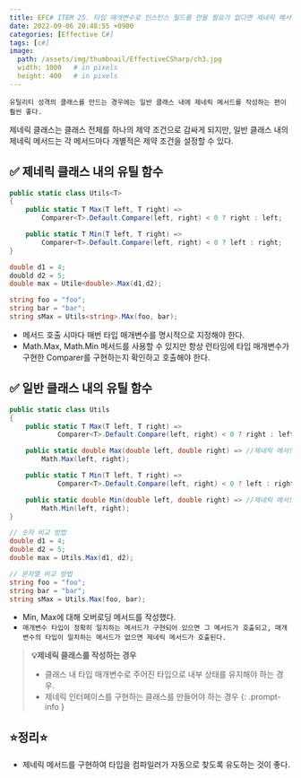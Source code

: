 ```yaml
---
title: EFC# ITEM 25. 타입 매개변수로 인스턴스 필드를 만들 필요가 없다면 제네릭 메서드를 정의하라.
date: 2022-09-06 20:48:55 +0900
categories: [Effective C#]
tags: [c#]
image:
  path: /assets/img/thumbnail/EffectiveCSharp/ch3.jpg
  width: 1000   # in pixels
  height: 400   # in pixels
---
```


`유틸리티 성격의 클래스를 만드는 경우에는 일반 클래스 내에 제네릭 메서드를 작성하는 편이 훨씬 좋다.`

제네릭 클래스는 클래스 전체를 하나의 제약 조건으로 감싸게 되지만, 일반 클래스 내의 제네릭 메서드는 각 메서드마다 개별적은 제약 조건을 설정할 수 있다.

## ✅ 제네릭 클래스 내의 유틸 함수
```csharp
public static class Utils<T>
{
    public static T Max(T left, T right) =>
        Comparer<T>.Default.Compare(left, right) < 0 ? right : left;

    public static T Min(T left, T right) =>
        Comparer<T>.Default.Compare(left, right) < 0 ? left : right;
}

double d1 = 4;
doubld d2 = 5;
double max = Utile<double>.Max(d1,d2);

string foo = "foo";
string bar = "bar";
string sMax = Utils<string>.MAx(foo, bar);
```
- 메서드 호출 시마다 매번 타입 매개변수를 명시적으로 지정해야 한다.
- Math.Max, Math.Min 메서드를 사용할 수 있지만 항상 런타임에 타입 매개변수가 구현한 Comparer를 구현하는지 확인하고 호출해야 한다.

## ✅ 일반 클래스 내의 유틸 함수
```csharp
public static class Utils
{
    public static T Max(T left, T right) =>
            Comparer<T>.Default.Compare(left, right) < 0 ? right : left;

    public static double Max(double left, double right) => //제네릭 메서드
        Math.Max(left, right);

    public static T Min(T left, T right) =>
            Comparer<T>.Default.Compare(left, right) < 0 ? left : right;

    public static double Min(double left, double right) => //제네릭 메서드
        Math.Min(left, right);
}

// 숫자 비교 방법
double d1 = 4;
double d2 = 5;
double max = Utils.Max(d1, d2);

// 문자열 비교 방법
string foo = "foo";
string bar = "bar";
string sMax = Utils.Max(foo, bar);
```
- Min, Max에 대해 오버로딩 메서드를 작성했다.
- `매개변수 타입이 정확히 일치하는 메서드가 구현되어 있으면 그 메서드가 호출되고, 매개변수의 타입이 일치하는 메서드가 없으면 제네릭 메서드가 호출된다.`

> **💡제네릭 클래스를 작성하는 경우**
>
> - 클래스 내 타입 매개변수로 주어진 타입으로 내부 상태를 유지해야 하는 경우.
> - 제네릭 인터페이스를 구현하는 클래스를 만들어야 하는 경우
{: .prompt-info }

## ⭐정리⭐
 - 제네릭 메서드를 구현하여 타입을 컴파일러가 자동으로 찾도록 유도하는 것이 좋다.

